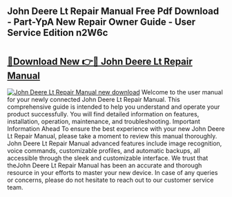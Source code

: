 ## John Deere Lt Repair Manual Free Pdf Download - Part-YpA New Repair Owner Guide - User Service Edition n2W6c

# <h2><a href="http://bc60429.oget.top/?id=John+Deere+Lt+Repair+Manual">🔗Download New 👉🔴 John Deere Lt Repair Manual</a></h2>

[![John Deere Lt Repair Manual new download](https://i.imgur.com/5g1atiW.png)](http://bc60429.oget.top/?id=John+Deere+Lt+Repair+Manual)
Welcome to the user manual for your newly connected John Deere Lt Repair Manual. This comprehensive guide is intended to help you understand and operate your product successfully. You will find detailed information on features, installation, operation, maintenance, and troubleshooting. Important Information Ahead To ensure the best experience with your new John Deere Lt Repair Manual, please take a moment to review this manual thoroughly. John Deere Lt Repair Manual advanced features include image recognition, voice commands, customizable profiles, and automatic backups, all accessible through the sleek and customizable interface. We trust that theJohn Deere Lt Repair Manual has been an accurate and thorough resource in your efforts to master your new device. In case of any queries or concerns, please do not hesitate to reach out to our customer service team.
